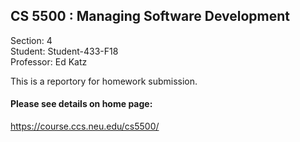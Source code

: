 ## CS 5500 : Managing Software Development
Section: 4 <br>
Student: Student-433-F18  <br>
Professor: Ed Katz  <br>

This is a reportory for homework submission.
#### Please see details on home page: 
<https://course.ccs.neu.edu/cs5500/>
